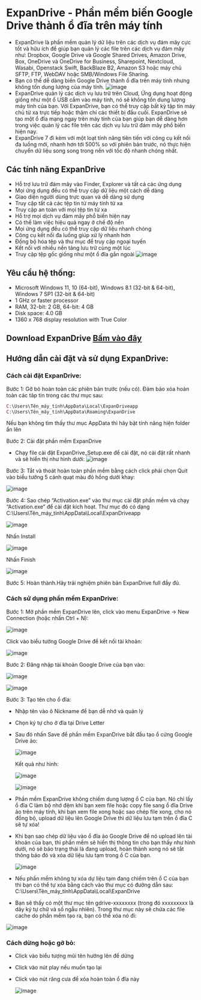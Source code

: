 # ExpanDrive - Phần mềm biến Google Drive thành ổ đĩa trên máy tính #

- ExpanDrive là phần mềm quản lý dữ liệu trên các dịch vụ đám mây cực tốt và hữu ích để giúp bạn quản lý các file trên các dịch vụ đám mây như: Dropbox, Google Drive và Google Shared Drives, Amazon Drive, Box, OneDrive và OneDrive for Business, Sharepoint, Nextcloud, Wasabi, Openstack Swift, BackBlaze B2, Amazon S3 hoặc máy chủ SFTP, FTP, WebDAV hoặc SMB/Windows File Sharing.
- Bạn có thể dễ dàng biến Google Drive thành ổ đĩa trên máy tính nhưng không tốn dung lượng của máy tính.
  ![image](https://user-images.githubusercontent.com/82578024/221046431-389b242d-9269-4906-9f81-38e53664c10b.png)
- ExpanDrive quản lý các dịch vụ lưu trữ trên Cloud, Ứng dụng hoạt động giống như một ổ USB cắm vào máy tính, nó sẽ không tốn dung lượng máy tính của bạn. Với ExpanDrive, bạn có thể truy cập bất kỳ tập tin máy chủ từ xa trực tiếp hoặc thậm chí các thiết bị đầu cuối. ExpanDrive sẽ tạo một ổ đĩa mạng ngay trên máy tính của bạn giúp bạn dễ dàng hơn trong việc quản lý các file trên các dịch vụ lưu trữ đám mây phổ biến hiện nay.
- ExpanDrive 7 đi kèm với một loạt tính năng tiên tiến với công cụ kết nối đa luồng mới, nhanh hơn tới 500% so với phiên bản trước, nó thực hiện chuyển dữ liệu song song trong nền với tốc độ nhanh chóng nhất.

## Các tính năng ExpanDrive ##

- Hỗ trợ lưu trữ đám mây vào Finder, Explorer và tất cả các ứng dụng
- Mọi ứng dụng đều có thể truy cập dữ liệu một cách dễ dàng
- Giao diện người dùng trực quan và dễ dàng sử dụng
- Truy cập tất cả các tệp tin từ máy tính từ xa
- Truy cập an toàn với mọi tệp tin từ xa
- Hỗ trợ mọi dịch vụ đám mây phổ biến hiện nay
- Có thể làm việc hiệu quả ngay ở chế độ nền
- Mọi ứng dụng đều có thể truy cập dữ liệu nhanh chóng
- Công cụ kết nối đa luồng giúp xử lý nhanh hơn
- Đồng bộ hóa tệp và thư mục để truy cập ngoại tuyến
- Kết nối với nhiều nền tảng lưu trữ cùng một lúc
- Truy cập tệp gốc giống như một ổ đĩa gắn ngoài
  ![image](https://user-images.githubusercontent.com/82578024/221046969-833c8fe6-23c1-447e-9170-f25cdfcaee9e.png)

## Yêu cầu hệ thống: ##

- Microsoft Windows 11, 10 (64-bit), Windows 8.1 (32-bit & 64-bit), Windows 7 SP1 (32-bit & 64-bit)
- 1 GHz or faster processor
- RAM, 32-bit: 2 GB, 64-bit: 4 GB
- Disk space: 4.0 GB
- 1360 x 768 display resolution with True Color

## Download ExpanDrive [Bấm vào đây](https://bsthanh-my.sharepoint.com/:f:/g/personal/0914678254_bsthanh_onmicrosoft_com/ErgBXFRxSPRMovqVKq4Cq00BuJfxSONPK2V0c_unk56nRA?e=B2ImV0) ##

## Hướng dẫn cài đặt và sử dụng ExpanDrive: ##

### Cách cài đặt ExpanDrive: ###

Bước 1: Gỡ bỏ hoàn toàn các phiên bản trước (nếu có). Đảm bảo xóa hoàn toàn các tâp tin trong các thư mục sau:

```php
C:\Users\Tên_máy_tính\AppData\Local\ExpanDriveapp
C:\Users\Tên_máy_tính\AppData\Roaming\ExpanDrive
```

Nếu bạn không tìm thấy thư mục AppData thì hãy bật tính năng hiện folder ẩn lên  

Bước 2: Cài đặt phần mềm ExpanDrive

- Chạy file cài đặt ExpanDrive_Setup.exe để cài đặt, nó cài đặt rất nhanh và sẽ hiển thị như hình dưới:
  ![image](https://user-images.githubusercontent.com/82578024/221047942-491435c7-8a31-4aa4-9780-8a53dd66c1bc.png)

Bước 3: Tắt và thoát hoàn toàn phần mềm bằng cách click phải chọn Quit vào biểu tưởng 5 cánh quạt màu đỏ hồng dưới khay:

  ![image](https://user-images.githubusercontent.com/82578024/221048042-4fbf1759-cfa0-4a21-a813-9073427db9c9.png)

Bước 4: Sao chép “Activation.exe” vào thư mục cài đặt phần mềm và chạy “Activation.exe” để cài đặt kích hoạt. Thư mục đó có dạng C:\Users\Tên_máy_tính\AppData\Local\ExpanDriveapp

  ![image](https://user-images.githubusercontent.com/82578024/221048207-bacc547d-bdaa-4c7d-b89e-c518dc326c1f.png)
  
  Nhấn Install
  
  ![image](https://user-images.githubusercontent.com/82578024/221048295-5fe9a405-9963-4942-b59e-0307d153b3d5.png)

  Nhấn Finish
  
  ![image](https://user-images.githubusercontent.com/82578024/221048413-f9733ac9-5051-404c-b016-6f4f97343ab5.png)

Bước 5: Hoàn thành.Hãy trải nghiệm phiên bản ExpanDrive full đầy đủ.


### Cách sử dụng phần mềm ExpanDrive: ###

Bước 1: Mở phần mềm ExpanDrive lên, click vào menu ExpanDrive -> New Connection (hoặc nhấn Ctrl + N):

  ![image](https://user-images.githubusercontent.com/82578024/221048664-370f10a8-3781-4a58-96cc-0b72151457cf.png)
  
  Click vào biểu tưởng Google Drive để kết nối tài khoản:
  
  ![image](https://user-images.githubusercontent.com/82578024/221048755-98d8f6ac-2e1a-49cb-a444-1294ed050ed1.png)

Bước 2: Đăng nhập tài khoản Google Drive của bạn vào:

  ![image](https://user-images.githubusercontent.com/82578024/221048856-53505b2a-8b34-48ea-b3ed-37f1cb239eff.png)

  ![image](https://user-images.githubusercontent.com/82578024/221048918-953e8b0b-04ca-4901-81d9-4f75c0c4141c.png)

Bước 3: Tạo tên cho ổ đĩa:

- Nhập tên vào ô Nickname để bạn dễ nhớ và quản lý
- Chọn ký tự cho ở đĩa tại Drive Letter
- Sau đó nhấn Save để phần mềm ExpanDrive bắt đầu tạo ổ cứng Google Drive ảo:

  ![image](https://user-images.githubusercontent.com/82578024/221049108-61f1a65a-2047-4a16-9d94-a12c5b23bbc3.png)

  Kết quả như hình:
  
  ![image](https://user-images.githubusercontent.com/82578024/221049196-7d7d77c8-11f7-4c54-b8af-b85161089c0a.png)

  ![image](https://user-images.githubusercontent.com/82578024/221049260-4498aff9-6b6d-48a3-a33d-3b8c65a37792.png)

- Phần mềm ExpanDrive không chiếm dung lượng ổ C của bạn. Nó chỉ lấy ổ đĩa C làm bộ nhớ đệm khi bạn xem file hoặc copy file sang ổ đĩa Drive ảo trên máy tính, khi bạn xem file xong hoặc sao chép file xong, cho nó đồng bộ, upload dữ liệu lên Google Drive thì dữ liệu lưu tạm trên ổ đĩa C sẽ tự xóa!
- Khi bạn sao chép dữ liệu vào ổ đĩa ảo Google Drive để nó upload lên tài khoản của bạn, thì phần mềm sẽ hiển thị thông tin cho bạn thấy như hình dưới, nó sẽ báo trạng thái là đang upload, hoàn thành xong nó sẽ tắt thông báo đó và xóa dữ liệu lưu tạm trong ổ C của bạn.

  ![image](https://user-images.githubusercontent.com/82578024/221049403-f2e26e68-5911-49d2-a159-fa25408cee87.png)

- Nếu phần mềm không tự xóa dự liệu tạm đang chiếm trên ổ C của bạn thì bạn có thể tự xóa bằng cách vào thư mục có đường dẫn sau:  C:\Users\Tên_máy_tính\AppData\Local\ExpanDrive

- Bạn sẽ thấy có một thư mục tên gdrive-xxxxxxxx (trong đó xxxxxxxxx là dãy ký tự chữ và số ngẫu nhiên). Trong thư mục này sẽ chứa các file cache do phần mềm tạo ra, bạn có thể xóa nó đi:
 
 ![image](https://user-images.githubusercontent.com/82578024/221049641-4d670e07-e82e-4260-b27a-6f1e1924a866.png)

### Cách dừng hoặc gỡ bỏ: ###

- Click vào biểu tượng mũi tên hướng lên để dừng
- Click vào nút play nếu muốn tạo lại
- Click vào nút răng cưa để xóa hoàn toàn ổ đĩa này

  ![image](https://user-images.githubusercontent.com/82578024/221049853-3f45d2cb-b5c9-4894-8834-922229293679.png)


